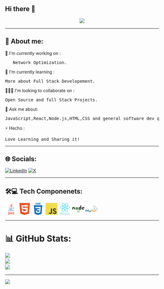## Hi there 👋
<div id="header" align=center><img src="https://i.giphy.com/media/v1.Y2lkPTc5MGI3NjExZm13dW1hbXFmOXdvNDl4MGJyaXo0eWE2ODN1Z2xzcjRvemtxcWxudCZlcD12MV9pbnRlcm5hbF9naWZfYnlfaWQmY3Q9cw/M9gbBd9nbDrOTu1Mqx/giphy.gif" width = 200px></div>
<hr>
<div><h2>💫 About me:</h2> 🔭 I'm currently working on :<br><pre>   Network Optimization.</pre>🌱 I'm currently learning :<pre>More about Full Stack Developement.</pre>🧑‍🤝‍🧑 I'm looking to collaborate on :<br><pre>Open Source and full Stack Projects.</pre>💬 Ask me about:<pre>JavaScript,React,Node.js,HTML,CSS and general software dev question.</pre>⚡ Hecho :<pre>Love Learning and Sharing it!</pre></div>
<hr>

## 🌐 Socials:
[![LinkedIn](https://img.shields.io/badge/LinkedIn-%230077B5.svg?logo=linkedin&logoColor=white)](https://www.linkedin.com/in/rivalo5/) [![X](https://img.shields.io/badge/X-black.svg?logo=X&logoColor=white)](https://x.com/Rival_o5)<hr>
<div><h2>🛠️💻 Tech Componenets:</h2><img src="https://github.com/devicons/devicon/blob/master/icons/java/java-original-wordmark.svg" title="Java" alt="Java" width="40" height="40"/>&nbsp;<img src="https://github.com/devicons/devicon/blob/master/icons/html5/html5-original.svg" title="HTML5" alt="HTML" width="40" height="40"/>&nbsp;<img src="https://github.com/devicons/devicon/blob/master/icons/css3/css3-plain-wordmark.svg"  title="CSS3" alt="CSS" width="40" height="40"/>&nbsp;<img src="https://github.com/devicons/devicon/blob/master/icons/javascript/javascript-original.svg" title="JavaScript" alt="JavaScript" width="40" height="40"/>&nbsp;<img src="https://github.com/devicons/devicon/blob/master/icons/react/react-original-wordmark.svg" title="React" alt="React" width="40" height="40"/>&nbsp;<img src="https://github.com/devicons/devicon/blob/master/icons/nodejs/nodejs-original-wordmark.svg" title="NodeJS" alt="NodeJS" width="40" height="40"/>&nbsp;<img src="https://github.com/devicons/devicon/blob/master/icons/mysql/mysql-original-wordmark.svg" title="MySQL"  alt="MySQL" width="40" height="40"/>&nbsp;</div><hr>

# 📊 GitHub Stats:
![](https://github-readme-stats.vercel.app/api?username=Rival-05&theme=dracula&hide_border=false&include_all_commits=false&count_private=false)<br/>
![](https://github-readme-streak-stats.herokuapp.com/?user=Rival-05&theme=dracula&hide_border=false)<br/>
![](https://github-readme-stats.vercel.app/api/top-langs/?username=Rival-05&theme=dracula&hide_border=false&include_all_commits=false&count_private=false&layout=compact)

---
[![](https://visitcount.itsvg.in/api?id=Rival-05&icon=6&color=5)](https://visitcount.itsvg.in)
<!-- Proudly created with GPRM ( https://gprm.itsvg.in ) -->
